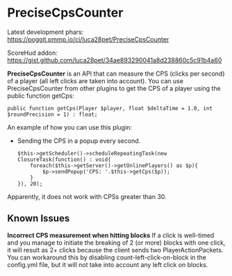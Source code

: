 # PreciseCpsCounter
Latest development phars: https://poggit.pmmp.io/ci/luca28pet/PreciseCpsCounter

ScoreHud addon: https://gist.github.com/luca28pet/34ae893290041a8d238860c5c91b4a60

**PreciseCpsCounter** is an API that can measure the CPS (clicks per second) of a player (all left clicks are taken into account).
You can use PreciseCpsCounter from other plugins to get the CPS of a player using the public function getCps:

`public function getCps(Player $player, float $deltaTime = 1.0, int $roundPrecision = 1) : float;`

An example of how you can use this plugin:

- Sending the CPS in a popup every second. 
    ```
    $this->getScheduler()->scheduleRepeatingTask(new ClosureTask(function() : void{
        foreach($this->getServer()->getOnlinePlayers() as $p){
            $p->sendPopup('CPS: '.$this->getCps($p));
        }
    }), 20);
    ```

Apparently, it does not work with CPSs greater than 30.

## Known Issues
**Incorrect CPS measurement when hitting blocks**
If a click is well-timed and you manage to initiate the breaking of 2 (or more) blocks with one click, it will result as 2+ clicks because the client sends two PlayerActionPackets.
You can workaround this by disabling count-left-click-on-block in the config.yml file, but it will not take into account any left click on blocks.
